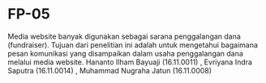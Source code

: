 # FP-05
Media website banyak digunakan sebagai sarana penggalangan dana (fundraiser). Tujuan dari penelitian ini adalah untuk mengetahui bagaimana pesan komunikasi yang disampaikan dalam usaha penggalangan dana melalui media website. Hananto Ilham Bayuaji (16.11.0011) , Evriyana Indra Saputra (16.11.0014) , Muhammad Nugraha Jatun (16.11.0008)
